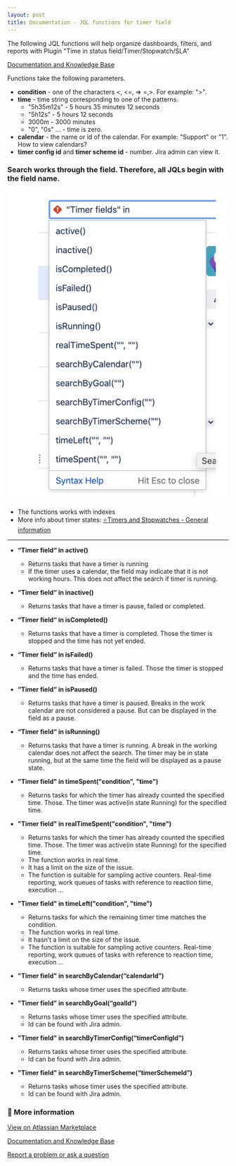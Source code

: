 ```yaml
---
layout: post
title: Documentation - JQL functions for timer field
---
```


The following JQL functions will help organize dashboards, filters, and reports with Plugin "Time in status field/Timer/Stopwatch/SLA"

[Documentation and Knowledge Base](https://jibrok.atlassian.net/wiki/spaces/JBS/pages/513441810/Plugin+Time+in+status+field+Timer+Stopwatch+SLA)

Functions take the following parameters.

* **condition** - one of the characters <, <=, => =,>. For example: ">".
* **time** - time string corresponding to one of the patterns.
	* "5h35m12s" - 5 hours 35 minutes 12 seconds 
	* "5h12s" - 5 hours 12 seconds 
	* 3000m - 3000 minutes 
	* "0", "0s" ... - time is zero.
* **calendar** - the name or id of the calendar. For example: "Support" or "1". How to view calendars?
* **timer config id** and **timer scheme id** - number. Jira admin can view it.


### Search works through the field. Therefore, all JQLs begin with the field name. ###

![Plugin "Time in status field/Timer/Stopwatch/SLA" time-in-status field demo](/images/time-in-status-field/timer-jql-functions.png)


* The functions works with indexes
* More info about timer states: [⭐️Timers and Stopwatches - General information](https://jibrok.atlassian.net/wiki/spaces/JBS/pages/513441891)

<hr>

* **“Timer field“ in active()**
	* Returns tasks that have a timer is running
	* If the timer uses a calendar, the field may indicate that it is not working hours. This does not affect the search if timer is running. 

* **“Timer field“ in inactive()**
	* Returns tasks that have a timer is pause, failed or completed.

* **“Timer field“ in isCompleted()**
	* Returns tasks that have a timer is completed. Those the timer is stopped and the time has not yet ended. 

* **“Timer field“ in isFailed()** 
	* Returns tasks that have a timer is failed. Those the timer is stopped and the time has ended.

* **“Timer field“ in isPaused()** 
	* Returns tasks that have a timer is paused. Breaks in the work calendar are not considered a pause. But can be displayed in the field as a pause.

* **“Timer field“ in isRunning()**
	* Returns tasks that have a timer is running. A break in the working calendar does not affect the search. The timer may be in state running, but at the same time the field will be displayed as a pause state.

* **"Timer field" in timeSpent("condition", "time")**
	* Returns tasks for which the timer has already counted the specified time. Those. The timer was active(in state Running) for the specified time.

* **"Timer field" in realTimeSpent("condition", "time")**
	* Returns tasks for which the timer has already counted the specified time. Those. The timer was active(in state Running) for the specified time.
	* The function works in real time.
	* It has a limit on the size of the issue.
	* The function is suitable for sampling active counters. Real-time reporting, work queues of tasks with reference to reaction time, execution ...

* **"Timer field" in timeLeft("condition", "time")**
	* Returns tasks for which the remaining timer time matches the condition.
	* The function works in real time.
	* It hasn’t a limit on the size of the issue.
	* The function is suitable for sampling active counters. Real-time reporting, work queues of tasks with reference to reaction time, execution ...

* **"Timer field" in searchByCalendar(“calendarId”)**
	* Returns tasks whose timer uses the specified attribute.

* **"Timer field" in searchByGoal(“goalId”)**
	* Returns tasks whose timer uses the specified attribute.
	* Id can be found with Jira admin.

* **"Timer field" in searchByTimerConfig(“timerConfigId”)**
	* Returns tasks whose timer uses the specified attribute.
	* Id can be found with Jira admin.

* **"Timer field" in searchByTimerScheme(“timerSchemeId”)**
	* Returns tasks whose timer uses the specified attribute.
	* Id can be found with Jira admin.

	
### 📜 More information ###

[View on Atlassian Marketplace](https://marketplace.atlassian.com/apps/1220908/time-in-status-field?hosting=server&tab=overview)

[Documentation and Knowledge Base](https://jibrok.atlassian.net/wiki/spaces/JBS/pages/513441810/Plugin+Time+in+status+field+Timer+Stopwatch+SLA)

[Report a problem or ask a question](https://jibrok.atlassian.net/servicedesk/customer/portals)
